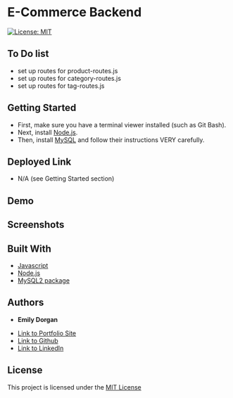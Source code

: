 # E-Commerce Backend

[![License: MIT](https://img.shields.io/badge/License-MIT-yellow.svg)](https://opensource.org/licenses/MIT)

## To Do list

* set up routes for product-routes.js
* set up routes for category-routes.js
* set up routes for tag-routes.js

## Getting Started

* First, make sure you have a terminal viewer installed (such as Git Bash).
* Next, install [Node.js](https://nodejs.org/).
* Then, install [MySQL](https://www.mysql.com/) and follow their instructions VERY carefully.


## Deployed Link

* N/A (see Getting Started section)

## Demo



## Screenshots


## Built With

* [Javascript](https://developer.mozilla.org/en-US/docs/Web/JavaScript)
* [Node.js](https://nodejs.org/)
* [MySQL2 package](https://www.npmjs.com/package/mysql2)


## Authors

* **Emily Dorgan** 

- [Link to Portfolio Site](https://emdorgan.github.io/updated-portfolio/)
- [Link to Github](https://github.com/emdorgan)
- [Link to LinkedIn](https://www.linkedin.com/in/emily-dorgan/)

## License

This project is licensed under the [MIT License](https://opensource.org/licenses/MIT)